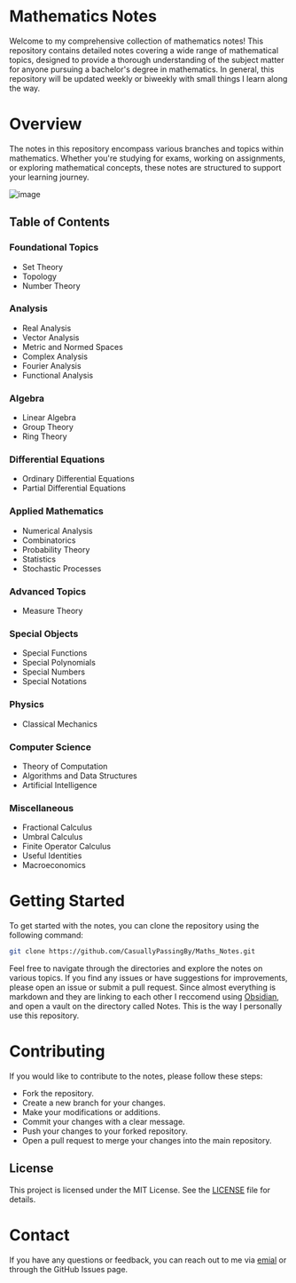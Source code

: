 # Mathematics Notes

Welcome to my comprehensive collection of mathematics notes! This repository contains detailed notes covering a wide range of mathematical topics, designed to provide a thorough understanding of the subject matter for anyone pursuing a bachelor's degree in mathematics. In general, this repository will be updated weekly or biweekly with small things I learn along the way.

# Overview
The notes in this repository encompass various branches and topics within mathematics. Whether you're studying for exams, working on assignments, or exploring mathematical concepts, these notes are structured to support your learning journey.

![image](https://github.com/user-attachments/assets/d8a36c42-4362-43fa-822c-2fc7f5cbbe6b)

## Table of Contents

### Foundational Topics
- Set Theory
- Topology
- Number Theory

### Analysis
- Real Analysis
- Vector Analysis
- Metric and Normed Spaces
- Complex Analysis
- Fourier Analysis
- Functional Analysis

### Algebra
- Linear Algebra
- Group Theory
- Ring Theory

### Differential Equations
- Ordinary Differential Equations
- Partial Differential Equations

### Applied Mathematics
- Numerical Analysis
- Combinatorics
- Probability Theory
- Statistics
- Stochastic Processes

### Advanced Topics
- Measure Theory

### Special Objects
- Special Functions
- Special Polynomials
- Special Numbers
- Special Notations

### Physics
- Classical Mechanics

### Computer Science
- Theory of Computation
- Algorithms and Data Structures
- Artificial Intelligence

### Miscellaneous
- Fractional Calculus
- Umbral Calculus
- Finite Operator Calculus
- Useful Identities
- Macroeconomics

# Getting Started
To get started with the notes, you can clone the repository using the following command:

```bash
git clone https://github.com/CasuallyPassingBy/Maths_Notes.git
```

Feel free to navigate through the directories and explore the notes on various topics. If you find any issues or have suggestions for improvements, please open an issue or submit a pull request.
Since almost everything is markdown and they are linking to each other I reccomend using [Obsidian](https://obsidian.md/), and open a vault on the directory called Notes. This is the way I personally use this repository.

# Contributing
If you would like to contribute to the notes, please follow these steps:

- Fork the repository.
- Create a new branch for your changes.
- Make your modifications or additions.
- Commit your changes with a clear message.
- Push your changes to your forked repository.
- Open a pull request to merge your changes into the main repository.

## License
This project is licensed under the MIT License. See the [LICENSE](./LICENSE) file for details.

# Contact
If you have any questions or feedback, you can reach out to me via [emial](kbt.moscoso@gmail.com) or through the GitHub Issues page.


